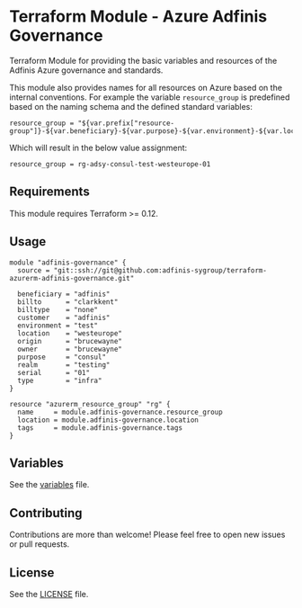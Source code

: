 # Terraform Module - Azure Adfinis Governance

Terraform Module for providing the basic variables and resources of the Adfinis
Azure governance and standards.

This module also provides names for all resources on Azure based on the internal
conventions. For example the variable `resource_group` is predefined based
on the naming schema and the defined standard variables:

```hcl
resource_group = "${var.prefix["resource-group"]}-${var.beneficiary}-${var.purpose}-${var.environment}-${var.location}-${var.serial}"
```

Which will result in the below value assignment:

```hcl
resource_group = rg-adsy-consul-test-westeurope-01
```

## Requirements

This module requires Terraform >= 0.12.

## Usage

```hcl
module "adfinis-governance" {
  source = "git::ssh://git@github.com:adfinis-sygroup/terraform-azurerm-adfinis-governance.git"

  beneficiary = "adfinis"
  billto      = "clarkkent"
  billtype    = "none"
  customer    = "adfinis"
  environment = "test"
  location    = "westeurope"
  origin      = "brucewayne"
  owner       = "brucewayne"
  purpose     = "consul"
  realm       = "testing"
  serial      = "01"
  type        = "infra"
}

resource "azurerm_resource_group" "rg" {
  name     = module.adfinis-governance.resource_group
  location = module.adfinis-governance.location
  tags     = module.adfinis-governance.tags
}
```

## Variables

See the [variables](./variables.tf) file.

## Contributing

Contributions are more than welcome! Please feel free to open new issues or
pull requests.

## License

See the [LICENSE](LICENSE) file.

